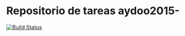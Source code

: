 # Repositorio de tareas aydoo2015-

[![Build Status](https://travis-ci.org/IgnacioLunaEchechuri/aydoo2015.svg?branch=master)](https://travis-ci.org/IgnacioLunaEchechuri/aydoo2015)
